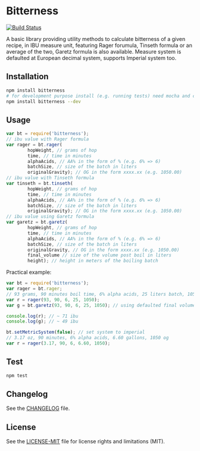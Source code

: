 Bitterness
==========
[![Build Status](https://travis-ci.org/codepr/bitterness.svg?branch=master)](https://travis-ci.org/codepr/bitterness)

A basic library providing utility methods to calculate bitterness of a given recipe, in IBU measure unit, featuring Rager forumula, Tinseth formula or an average of the two, Garetz formula is also available. Measure system is defaulted at European decimal system, supports Imperial system too.

## Installation
```sh
npm install bitterness
# for development purpose install (e.g. running tests) need mocha and chai
npm install bitterness --dev
```
## Usage
```js
var bt = require('bitterness');
// ibu value with Rager formula
var rager = bt.rager(
		hopWeight, // grams of hop
		time, // time in minutes
		alphaAcids, // AA% in the form of % (e.g. 6% => 6)
		batchSize, // size of the batch in liters
		originalGravity); // OG in the form xxxx.xx (e.g. 1050.00)
// ibu value with Tinseth formula
var tinseth = bt.tinseth(
		hopWeight, // grams of hop
		time, // time in minutes
		alphaAcids, // AA% in the form of % (e.g. 6% => 6)
		batchSize, // size of the batch in liters
		originalGravity); // OG in the form xxxx.xx (e.g. 1050.00)
// ibu value using Garetz formula
var garetz = bt.garetz(
		hopWeight, // grams of hop
		time, // time in minutes
		alphaAcids, // AA% in the form of % (e.g. 6% => 6)
		batchSize, // size of the batch in liters
		originalGravity, // OG in the form xxxx.xx (e.g. 1050.00)
		final_volume // size of the volume post boil in liters
		height); // height in meters of the boiling batch

```
Practical example:
```js
var bt = require('bitterness');
var rager = bt.rager;
// 93 grams, 90 minutes boil time, 6% alpha acids, 25 liters batch, 1050 og
var r = rager(93, 90, 6, 25, 1050);
var g = bt.garetz(93, 90, 6, 25, 1050); // using defaulted final volume = (batch size - 10%) and height = 0

console.log(r); // ~ 71 ibu
console.log(g); // ~ 49 ibu

bt.setMetricSystem(false); // set system to imperial
// 3.17 oz, 90 minutes, 6% alpha acids, 6.60 gallons, 1050 og
var r = rager(3.17, 90, 6, 6.60, 1050);

```

## Test
```sh
npm test
```
## Changelog

See the [CHANGELOG](CHANGELOG.md) file.

## License

See the [LICENSE-MIT](LICENSE-MIT) file for license rights and limitations (MIT).
